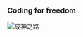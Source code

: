 ### Coding for freedom
![成神之路](https://www.notion.so/wustmz/642caa593ecf4a5baa3e628a60d16ce8#3c45a5a805244ef18b4dec24afbaaa6e)